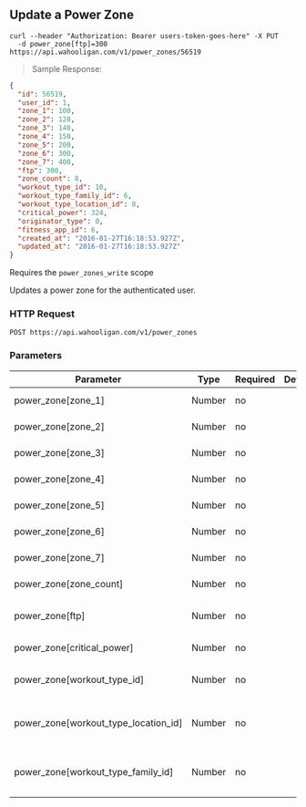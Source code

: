 ## Update a Power Zone

```shell
curl --header "Authorization: Bearer users-token-goes-here" -X PUT
  -d power_zone[ftp]=300 https://api.wahooligan.com/v1/power_zones/56519
```

> Sample Response:

```json
{
  "id": 56519,
  "user_id": 1,
  "zone_1": 100,
  "zone_2": 120,
  "zone_3": 140,
  "zone_4": 150,
  "zone_5": 200,
  "zone_6": 300,
  "zone_7": 400,
  "ftp": 300,
  "zone_count": 8,
  "workout_type_id": 10,
  "workout_type_family_id": 6,
  "workout_type_location_id": 8,
  "critical_power": 324,
  "originator_type": 0,
  "fitness_app_id": 6,
  "created_at": "2016-01-27T16:18:53.927Z",
  "updated_at": "2016-01-27T16:18:53.927Z"
}
```

Requires the `power_zones_write` scope

Updates a power zone for the authenticated user.

### HTTP Request

`POST https://api.wahooligan.com/v1/power_zones`

### Parameters

| Parameter                            | Type   | Required | Default | Description                                                |
|--------------------------------------|--------|----------|---------|------------------------------------------------------------|
| power_zone[zone_1]                   | Number | no       |         | Power Zone Value                                           |
| power_zone[zone_2]                   | Number | no       |         | Power Zone Value                                           |
| power_zone[zone_3]                   | Number | no       |         | Power Zone Value                                           |
| power_zone[zone_4]                   | Number | no       |         | Power Zone Value                                           |
| power_zone[zone_5]                   | Number | no       |         | Power Zone Value                                           |
| power_zone[zone_6]                   | Number | no       |         | Power Zone Value                                           |
| power_zone[zone_7]                   | Number | no       |         | Power Zone Value                                           |
| power_zone[zone_count]               | Number | no       |         | Power Zone Total Count                                     |
| power_zone[ftp]                      | Number | no       |         | Functional Threshold Power                                 |
| power_zone[critical_power]           | Number | no       |         | Critical Power                                             |
| power_zone[workout_type_id]          | Number | no       |         | Id of the [Workout Type](#workout-types)                   |
| power_zone[workout_type_location_id] | Number | no       |         | Id of the [Workout Type Location](#workout-type-locations) |
| power_zone[workout_type_family_id]   | Number | no       |         | Id of the [Workout Type Family](#workout-type-families)    |
